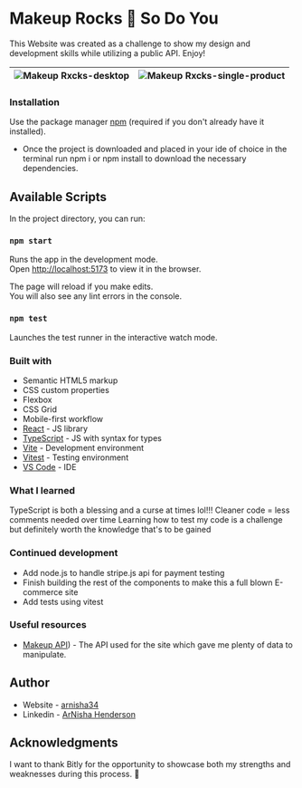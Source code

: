 

# <h1>Makeup Rocks :blue_heart: So Do You</h1>

This Website was created as a challenge to show my design and development skills while utilizing a public API.  Enjoy!

![Makeup Rxcks-desktop](https://github.com/arnisha34/makeup/assets/970143/98e038fa-ce00-43f4-8d89-1edeeabdb34c) | ![Makeup Rxcks-single-product](https://github.com/arnisha34/makeup/assets/970143/3993439a-4279-454c-90c8-1d15bfd454c9)
|-|-|

### Installation

Use the package manager [npm](https://docs.npmjs.com/downloading-and-installing-node-js-and-npm) (required if you don't already have it installed).

- Once the project is downloaded and placed in your ide of choice in the terminal run npm i or npm install to download the necessary dependencies.

## Available Scripts

In the project directory, you can run:

### `npm start`

Runs the app in the development mode.<br>
Open [http://localhost:5173](http://localhost:5173) to view it in the browser.

The page will reload if you make edits.<br>
You will also see any lint errors in the console.

### `npm test`

Launches the test runner in the interactive watch mode.

### Built with

- Semantic HTML5 markup
- CSS custom properties
- Flexbox
- CSS Grid
- Mobile-first workflow
- [React](https://reactjs.org/) - JS library
- [TypeScript](https://www.typescriptlang.org/) - JS with syntax for types
- [Vite](https://vitejs.dev/) - Development environment
- [Vitest](https://vitest.dev/) - Testing environment
- [VS Code](https://code.visualstudio.com) - IDE

### What I learned

TypeScript is both a blessing and a curse at times lol!!!
Cleaner code = less comments needed over time
Learning how to test my code is a challenge but definitely worth the knowledge that's to be gained 

### Continued development

- Add node.js to handle stripe.js api for payment testing
- Finish building the rest of the components to make this a full blown E-commerce site
- Add tests using vitest

### Useful resources

- [Makeup API](http://makeup-api.herokuapp.com)) - The API used for the site which gave me plenty of data to manipulate.

## Author

- Website - [arnisha34](https://github.com/arnisha34)
- Linkedin - [ArNisha Henderson](https://linkedin.com/in/arnisha-henderson)

## Acknowledgments

I want to thank Bitly for the opportunity to showcase both my strengths and weaknesses during this process. :pray:
